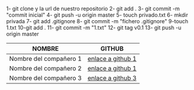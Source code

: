 1- git clone y la url de nuestro repositorio
2- git add .
3- git commit -m "commit inicial"
4- git push -u origin master
5- touch privado.txt
6- mkdir privada
7- git add .gitignore
8- git commit -m "fichero .gitignore"
9-touch 1.txt
10-git add . 
11- git commit -m "1.txt"
12- git tag v0.1
13- git push -u origin master


|        NOMBRE          |                     GITHUB                        |
|------------------------|---------------------------------------------------|
| Nombre del compañero 1 | [enlace a github 1](http://github.com/crisrex) |
| Nombre del compañero 2 | [enlace a github 1](http://github.com/crisrex) |
| Nombre del compañero 3 | [enlace a github 3](http://github.com/crixrex) |